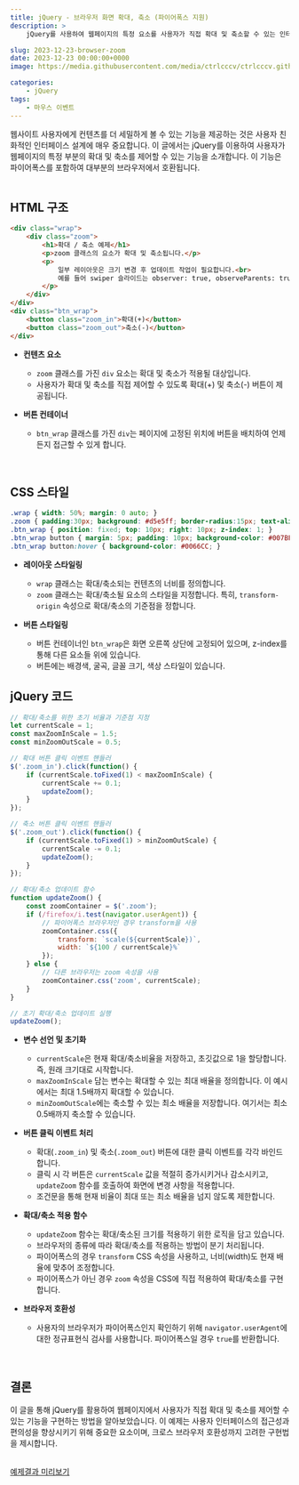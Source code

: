 ```yaml
---
title: jQuery - 브라우저 화면 확대, 축소 (파이어폭스 지원)
description: >  
    jQuery를 사용하여 웹페이지의 특정 요소를 사용자가 직접 확대 및 축소할 수 있는 인터랙션을 구현하고, 파이어폭스 브라우저를 포함한 다양한 브라우저에서 작동하는 코드에 대해 설명합니다.

slug: 2023-12-23-browser-zoom
date: 2023-12-23 00:00:00+0000
image: https://media.githubusercontent.com/media/ctrlcccv/ctrlcccv.github.io/master/assets/img/post/2023-12-23-browser-zoom.webp

categories:
    - jQuery
tags:
    - 마우스 이벤트
---
```

웹사이트 사용자에게 컨텐츠를 더 세밀하게 볼 수 있는 기능을 제공하는 것은 사용자 친화적인 인터페이스 설계에 매우 중요합니다. 이 글에서는 jQuery를 이용하여 사용자가 웹페이지의 특정 부분의 확대 및 축소를 제어할 수 있는 기능을 소개합니다. 이 기능은 파이어폭스를 포함하여 대부분의 브라우저에서 호환됩니다.  
<br>

## HTML 구조

```html
<div class="wrap">
    <div class="zoom">
        <h1>확대 / 축소 예제</h1>
        <p>zoom 클래스의 요소가 확대 및 축소됩니다.</p>
        <p>
            일부 레이아웃은 크기 변경 후 업데이트 작업이 필요합니다.<br>
            예를 들어 swiper 슬라이드는 observer: true, observeParents: true 옵션과 함께 사용해야 합니다.
        </p>
    </div>
</div>
<div class="btn_wrap">
    <button class="zoom_in">확대(+)</button>
    <button class="zoom_out">축소(-)</button>
</div>
```
* **컨텐츠 요소**
  * `zoom` 클래스를 가진 `div` 요소는 확대 및 축소가 적용될 대상입니다.
  * 사용자가 확대 및 축소를 직접 제어할 수 있도록 확대(+) 및 축소(-) 버튼이 제공됩니다.

* **버튼 컨테이너**
  * `btn_wrap` 클래스를 가진 `div`는 페이지에 고정된 위치에 버튼을 배치하여 언제든지 접근할 수 있게 합니다.  
<br>

## CSS 스타일
```css
.wrap { width: 50%; margin: 0 auto; }
.zoom { padding:30px; background: #d5e5ff; border-radius:15px; text-align: center; transform-origin: top left; word-break: keep-all; }
.btn_wrap { position: fixed; top: 10px; right: 10px; z-index: 1; }
.btn_wrap button { margin: 5px; padding: 10px; background-color: #007BFF; border: none; border-radius: 5px; font-size: 16px; color: #fff; cursor: pointer; }
.btn_wrap button:hover { background-color: #0066CC; }
```
* **레이아웃 스타일링**
  * `wrap` 클래스는 확대/축소되는 컨텐츠의 너비를 정의합니다.
  * `zoom` 클래스는 확대/축소될 요소의 스타일을 지정합니다. 특히, `transform-origin` 속성으로 확대/축소의 기준점을 정합니다.

* **버튼 스타일링**
  * 버튼 컨테이너인 `btn_wrap`은 화면 오른쪽 상단에 고정되어 있으며, z-index를 통해 다른 요소들 위에 있습니다.
  * 버튼에는 배경색, 굴곡, 글꼴 크기, 색상 스타일이 있습니다.   

<script async src="https://pagead2.googlesyndication.com/pagead/js/adsbygoogle.js?client=ca-pub-8535540836842352" crossorigin="anonymous"></script>
<ins class="adsbygoogle"
     style="display:block; text-align:center;"
     data-ad-layout="in-article"
     data-ad-format="fluid"
     data-ad-client="ca-pub-8535540836842352"
     data-ad-slot="2974559225"></ins>
<script>
     (adsbygoogle = window.adsbygoogle || []).push({});
</script>

## jQuery 코드
```js
// 확대/축소를 위한 초기 비율과 기준점 지정
let currentScale = 1;
const maxZoomInScale = 1.5;
const minZoomOutScale = 0.5;

// 확대 버튼 클릭 이벤트 핸들러
$('.zoom_in').click(function() {
    if (currentScale.toFixed(1) < maxZoomInScale) {
        currentScale += 0.1;
        updateZoom();
    }
});

// 축소 버튼 클릭 이벤트 핸들러
$('.zoom_out').click(function() {
    if (currentScale.toFixed(1) > minZoomOutScale) {
        currentScale -= 0.1;
        updateZoom();
    }
});

// 확대/축소 업데이트 함수
function updateZoom() {
    const zoomContainer = $('.zoom');
    if (/firefox/i.test(navigator.userAgent)) {
        // 파이어폭스 브라우저인 경우 transform을 사용
        zoomContainer.css({
            transform: `scale(${currentScale})`,
            width: `${100 / currentScale}%`
        });
    } else {
        // 다른 브라우저는 zoom 속성을 사용
        zoomContainer.css('zoom', currentScale);
    }
}

// 초기 확대/축소 업데이트 실행
updateZoom();
```
* **변수 선언 및 초기화**
  - `currentScale`은 현재 확대/축소비율을 저장하고, 초깃값으로 1을 할당합니다. 즉, 원래 크기대로 시작합니다.
  - `maxZoomInScale` 담는 변수는 확대할 수 있는 최대 배율을 정의합니다. 이 예시에서는 최대 1.5배까지 확대할 수 있습니다.
  - `minZoomOutScale`에는 축소할 수 있는 최소 배율을 저장합니다. 여기서는 최소 0.5배까지 축소할 수 있습니다.
  
* **버튼 클릭 이벤트 처리**
  - 확대(`.zoom_in`) 및 축소(`.zoom_out`) 버튼에 대한 클릭 이벤트를 각각 바인드합니다.
  - 클릭 시 각 버튼은 `currentScale` 값을 적절히 증가시키거나 감소시키고, `updateZoom` 함수를 호출하여 화면에 변경 사항을 적용합니다.
  - 조건문을 통해 현재 비율이 최대 또는 최소 배율을 넘지 않도록 제한합니다.

* **확대/축소 적용 함수**
  - `updateZoom` 함수는 확대/축소된 크기를 적용하기 위한 로직을 담고 있습니다.
  - 브라우저의 종류에 따라 확대/축소를 적용하는 방법이 분기 처리됩니다.
  - 파이어폭스의 경우 `transform` CSS 속성을 사용하고, 너비(width)도 현재 배율에 맞추어 조정합니다.
  - 파이어폭스가 아닌 경우 `zoom` 속성을 CSS에 직접 적용하여 확대/축소를 구현합니다.

* **브라우저 호환성**
  - 사용자의 브라우저가 파이어폭스인지 확인하기 위해 `navigator.userAgent`에 대한 정규표현식 검사를 사용합니다. 파이어폭스일 경우 `true`를 반환합니다.  
<br>


## 결론
이 글을 통해 jQuery를 활용하여 웹페이지에서 사용자가 직접 확대 및 축소를 제어할 수 있는 기능을 구현하는 방법을 알아보았습니다. 이 예제는 사용자 인터페이스의 접근성과 편의성을 향상시키기 위해 중요한 요소이며, 크로스 브라우저 호환성까지 고려한 구현법을 제시합니다.  
<br>

<div class="btn_wrap">
    <a target="_blank" href="https://ctrlcccv.github.io/ctrlcccv-demo/2023-12-23-browser-zoom/">예제결과 미리보기</a>
</div>